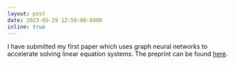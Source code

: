 ```yaml
---
layout: post
date: 2023-05-29 12:59:00-0400
inline: true
---
```


I have submitted my first paper which uses graph neural networks to accelerate solving linear equation systems. The preprint can be found [here](https://arxiv.org/abs/2305.16368).
